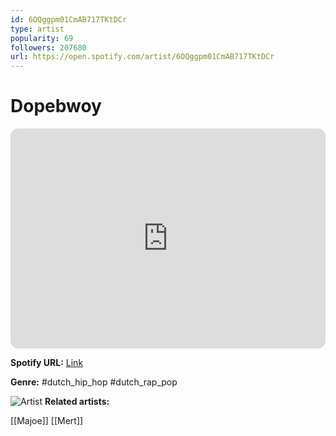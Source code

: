 ```yaml
---
id: 6OQggpm01CmAB717TKtDCr
type: artist
popularity: 69
followers: 207680
url: https://open.spotify.com/artist/6OQggpm01CmAB717TKtDCr
---
```

# Dopebwoy

<iframe style="border-radius:12px" src="https://open.spotify.com/embed/artist/6OQggpm01CmAB717TKtDCr" width="100%" height="352" frameBorder="0" allowfullscreen="" allow="autoplay; clipboard-write; encrypted-media; fullscreen; picture-in-picture" loading="lazy"></iframe>

**Spotify URL:** [Link](https://open.spotify.com/artist/6OQggpm01CmAB717TKtDCr)

**Genre:**  #dutch_hip_hop #dutch_rap_pop

![Artist](https://i.scdn.co/image/ab6761610000e5eb5b0a2eb1e6ecb313ed69c276)
**Related artists:**

[[Majoe]]
[[Mert]]
